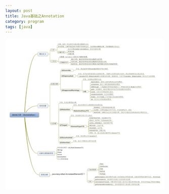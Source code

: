 ```yaml
---
layout: post
title: Java基础之Annotation
category: program
tags: [java]
---
```


![annotation](/images/annotation.jpg)
